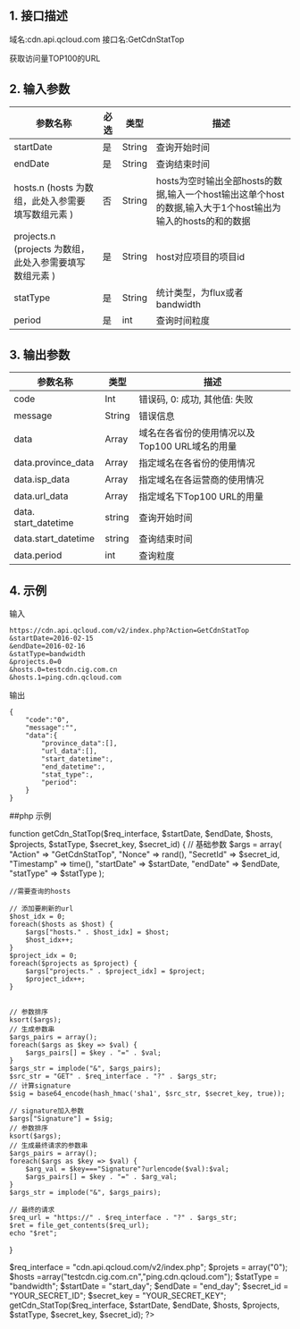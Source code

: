 ## 1. 接口描述
域名:cdn.api.qcloud.com
接口名:GetCdnStatTop

获取访问量TOP100的URL

## 2. 输入参数
| 参数名称 | 必选  | 类型 | 描述 |
|---------|---------|---------|---------|
| startDate | 是 | String | 查询开始时间|
| endDate | 是 | String | 查询结束时间|
| hosts.n (hosts 为数组，此处入参需要填写数组元素 ) | 否 | String | hosts为空时输出全部hosts的数据,输入一个host输出这单个host的数据,输入大于1个host输出为输入的hosts的和的数据|
| projects.n (projects 为数组，此处入参需要填写数组元素 ) | 是 | String | host对应项目的项目id|
| statType | 是 | String | 统计类型，为flux或者bandwidth|
| period | 是 | int | 查询时间粒度|


## 3. 输出参数
| 参数名称 | 类型 | 描述 |
|---------|---------|---------|
| code | Int | 错误码, 0: 成功, 其他值: 失败|
| message | String | 错误信息|
| data | Array | 域名在各省份的使用情况以及Top100 URL域名的用量 |
| data.province_data | Array | 指定域名在各省份的使用情况| 
| data.isp_data | Array | 指定域名在各运营商的使用情况| 
| data.url_data | Array | 指定域名下Top100 URL的用量| 
| data. start_datetime|string| 查询开始时间| 
| data.start_datetime | string | 查询结束时间| 
| data.period | int | 查询粒度| 



## 4. 示例
输入
```
https://cdn.api.qcloud.com/v2/index.php?Action=GetCdnStatTop
&startDate=2016-02-15
&endDate=2016-02-16
&statType=bandwidth
&projects.0=0
&hosts.0=testcdn.cig.com.cn
&hosts.1=ping.cdn.qcloud.com
```
输出
```
{
    "code":"0",
    "message":"",
    "data":{
        "province_data":[],
        "url_data":[],
        "start_datetime":,
        "end_datetime":,
        "stat_type":,
        "period":
    }
}
```
##php 示例

function getCdn_StatTop($req_interface, $startDate, $endDate, $hosts, $projects, $statType, $secret_key, $secret_id) {
    // 基础参数
    $args = array(
        "Action" => "GetCdnStatTop",
        "Nonce" => rand(),
        "SecretId" => $secret_id,
        "Timestamp" => time(),
        "startDate" => $startDate,
        "endDate"   => $endDate,
        "statType"  => $statType
    );

    //需要查询的hosts

    // 添加要刷新的url
    $host_idx = 0;
    foreach($hosts as $host) {
        $args["hosts." . $host_idx] = $host;
        $host_idx++;
    }
    $project_idx = 0;
    foreach($projects as $project) {
        $args["projects." . $project_idx] = $project;
        $project_idx++;
    }


    // 参数排序
    ksort($args);
    // 生成参数串
    $args_pairs = array();
    foreach($args as $key => $val) {
        $args_pairs[] = $key . "=" . $val;
    }
    $args_str = implode("&", $args_pairs);
    $src_str = "GET" . $req_interface . "?" . $args_str;
    // 计算signature
    $sig = base64_encode(hash_hmac('sha1', $src_str, $secret_key, true));

    // signature加入参数
    $args["Signature"] = $sig;
    // 参数排序
    ksort($args);
    // 生成最终请求的参数串
    $args_pairs = array();
    foreach($args as $key => $val) {
        $arg_val = $key==="Signature"?urlencode($val):$val;
        $args_pairs[] = $key . "=" . $arg_val;
    }
    $args_str = implode("&", $args_pairs);

    // 最终的请求
    $req_url = "https://" . $req_interface . "?" . $args_str;
    $ret = file_get_contents($req_url);
    echo "$ret";
}

$req_interface = "cdn.api.qcloud.com/v2/index.php";
$projets  = array("0");
$hosts =array("testcdn.cig.com.cn","ping.cdn.qcloud.com");
$statType = "bandwidth";
$startDate = "start_day";
$endDate = "end_day";
$secret_id  = "YOUR_SECRET_ID";
$secret_key  = "YOUR_SECRET_KEY";
getCdn_StatTop($req_interface, $startDate, $endDate, $hosts, $projects, $statType, $secret_key, $secret_id);
?>



